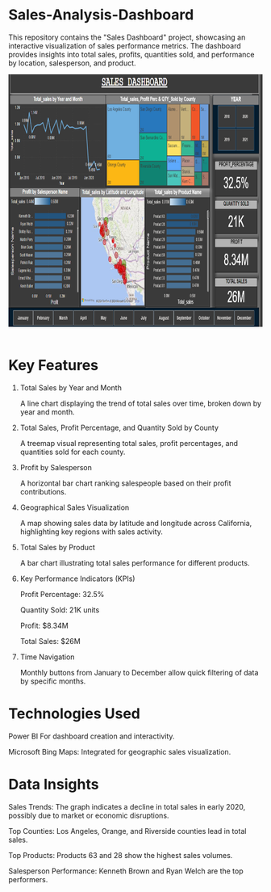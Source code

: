 # Sales-Analysis-Dashboard

This repository contains the "Sales Dashboard" project, showcasing an interactive visualization of sales performance metrics. The dashboard provides insights into total sales, profits, quantities sold, and performance by location, salesperson, and product.

<img src = "https://github.com/Anwisha99/Sales-Analysis/blob/main/PROJECT%202.png" width="850" height="500" alt="report1"/> &emsp;


# Key Features

1. Total Sales by Year and Month

    A line chart displaying the trend of total sales over time, broken down by year and month.

2. Total Sales, Profit Percentage, and Quantity Sold by County

    A treemap visual representing total sales, profit percentages, and quantities sold for each county.

3. Profit by Salesperson

    A horizontal bar chart ranking salespeople based on their profit contributions.

4. Geographical Sales Visualization

    A map showing sales data by latitude and longitude across California, highlighting key regions with sales activity.

5. Total Sales by Product

    A bar chart illustrating total sales performance for different products.

6. Key Performance Indicators (KPIs)

    Profit Percentage: 32.5%

    Quantity Sold: 21K units

    Profit: $8.34M

    Total Sales: $26M

7. Time Navigation

    Monthly buttons from January to December allow quick filtering of data by specific months.

# Technologies Used

Power BI For dashboard creation and interactivity.

Microsoft Bing Maps: Integrated for geographic sales visualization.

# Data Insights

Sales Trends: The graph indicates a decline in total sales in early 2020, possibly due to market or economic disruptions.

Top Counties: Los Angeles, Orange, and Riverside counties lead in total sales.

Top Products: Products 63 and 28 show the highest sales volumes.

Salesperson Performance: Kenneth Brown and Ryan Welch are the top performers.
